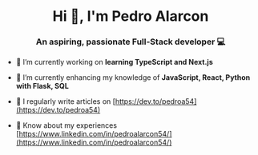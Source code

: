 <h1 align="center">Hi 👋, I'm Pedro Alarcon</h1>
<h3 align="center">An aspiring, passionate Full-Stack developer 💻</h3>


- 🔭 I’m currently working on **learning TypeScript and Next.js**

- 🌱 I’m currently enhancing my knowledge of **JavaScript, React, Python with Flask, SQL**

- 📝 I regularly write articles on [https://dev.to/pedroa54](https://dev.to/pedroa54)

- 📄 Know about my experiences [https://www.linkedin.com/in/pedroalarcon54/](https://www.linkedin.com/in/pedroalarcon54/)


